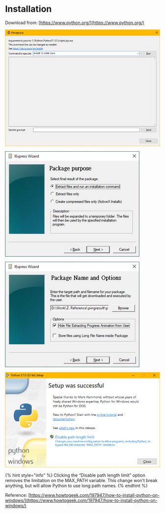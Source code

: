 # Installation

Download from: [https://www.python.org/](https://www.python.org/)

![On the first screen, enable the &#x201C;Add Python 3.6 to PATH&#x201D; option](../.gitbook/assets/image%20%2842%29.png)

![](../.gitbook/assets/image%20%2876%29.png)

![Change install location to a shorter path](../.gitbook/assets/image%20%2831%29.png)

![](../.gitbook/assets/image%20%282%29.png)

{% hint style="info" %}
Clicking the “Disable path length limit” option removes the limitation on the MAX\_PATH variable. This change won’t break anything, but will allow Python to use long path names. 
{% endhint %}

Reference: [https://www.howtogeek.com/197947/how-to-install-python-on-windows/](https://www.howtogeek.com/197947/how-to-install-python-on-windows/)

